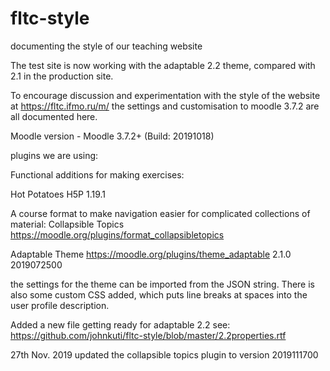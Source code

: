 # fltc-style
documenting the style of our teaching website

The test site is now working with the adaptable 2.2 theme, compared with 2.1 in the production site.

To encourage discussion and experimentation with the style of the website at https://fltc.ifmo.ru/m/ the settings and customisation to moodle 3.7.2 are all documented here.

Moodle version - Moodle 3.7.2+ (Build: 20191018)

plugins we are using:

Functional additions for making exercises:

Hot Potatoes
H5P 1.19.1

A course format to make navigation easier for complicated collections of material:
Collapsible Topics https://moodle.org/plugins/format_collapsibletopics

Adaptable Theme https://moodle.org/plugins/theme_adaptable
2.1.0
2019072500

the settings for the theme can be imported from the JSON string.
There is also some custom CSS added, which puts line breaks at spaces into the user profile description.


Added a new file getting ready for adaptable 2.2 see: https://github.com/johnkuti/fltc-style/blob/master/2.2properties.rtf

27th Nov. 2019 updated the collapsible topics plugin to version 2019111700
